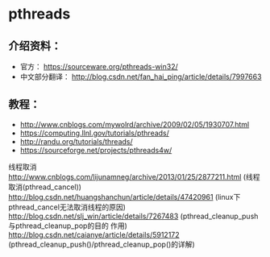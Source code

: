 # pthreads #


## 介绍资料： ##

- 官方： https://sourceware.org/pthreads-win32/
- 中文部分翻译：
http://blog.csdn.net/fan_hai_ping/article/details/7997663

## 教程： ##

- http://www.cnblogs.com/mywolrd/archive/2009/02/05/1930707.html
- https://computing.llnl.gov/tutorials/pthreads/
- http://randu.org/tutorials/threads/
- https://sourceforge.net/projects/pthreads4w/

线程取消
http://www.cnblogs.com/lijunamneg/archive/2013/01/25/2877211.html (线程取消(pthread_cancel))
http://blog.csdn.net/huangshanchun/article/details/47420961 (linux下pthread_cancel无法取消线程的原因)
http://blog.csdn.net/slj_win/article/details/7267483  (pthread_cleanup_push与pthread_cleanup_pop的目的 作用)
http://blog.csdn.net/caianye/article/details/5912172 (pthread_cleanup_push()/pthread_cleanup_pop()的详解)